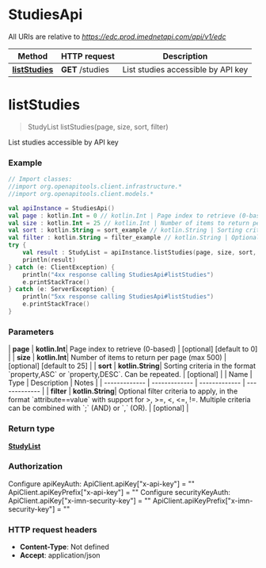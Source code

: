 # StudiesApi

All URIs are relative to *https://edc.prod.imednetapi.com/api/v1/edc*

| Method | HTTP request | Description |
| ------------- | ------------- | ------------- |
| [**listStudies**](StudiesApi.md#listStudies) | **GET** /studies | List studies accessible by API key |


<a id="listStudies"></a>
# **listStudies**
> StudyList listStudies(page, size, sort, filter)

List studies accessible by API key

### Example
```kotlin
// Import classes:
//import org.openapitools.client.infrastructure.*
//import org.openapitools.client.models.*

val apiInstance = StudiesApi()
val page : kotlin.Int = 0 // kotlin.Int | Page index to retrieve (0-based)
val size : kotlin.Int = 25 // kotlin.Int | Number of items to return per page (max 500)
val sort : kotlin.String = sort_example // kotlin.String | Sorting criteria in the format `property,ASC` or `property,DESC`. Can be repeated.
val filter : kotlin.String = filter_example // kotlin.String | Optional filter criteria to apply, in the format `attribute==value` with support for >, >=, <, <=, !=. Multiple criteria can be combined with `;` (AND) or `,` (OR).
try {
    val result : StudyList = apiInstance.listStudies(page, size, sort, filter)
    println(result)
} catch (e: ClientException) {
    println("4xx response calling StudiesApi#listStudies")
    e.printStackTrace()
} catch (e: ServerException) {
    println("5xx response calling StudiesApi#listStudies")
    e.printStackTrace()
}
```

### Parameters
| **page** | **kotlin.Int**| Page index to retrieve (0-based) | [optional] [default to 0] |
| **size** | **kotlin.Int**| Number of items to return per page (max 500) | [optional] [default to 25] |
| **sort** | **kotlin.String**| Sorting criteria in the format &#x60;property,ASC&#x60; or &#x60;property,DESC&#x60;. Can be repeated. | [optional] |
| Name | Type | Description  | Notes |
| ------------- | ------------- | ------------- | ------------- |
| **filter** | **kotlin.String**| Optional filter criteria to apply, in the format &#x60;attribute&#x3D;&#x3D;value&#x60; with support for &gt;, &gt;&#x3D;, &lt;, &lt;&#x3D;, !&#x3D;. Multiple criteria can be combined with &#x60;;&#x60; (AND) or &#x60;,&#x60; (OR). | [optional] |

### Return type

[**StudyList**](StudyList.md)

### Authorization


Configure apiKeyAuth:
    ApiClient.apiKey["x-api-key"] = ""
    ApiClient.apiKeyPrefix["x-api-key"] = ""
Configure securityKeyAuth:
    ApiClient.apiKey["x-imn-security-key"] = ""
    ApiClient.apiKeyPrefix["x-imn-security-key"] = ""

### HTTP request headers

 - **Content-Type**: Not defined
 - **Accept**: application/json

